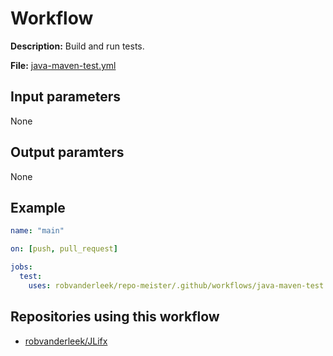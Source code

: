 # Workflow

**Description:** Build and run tests.

**File:** [java-maven-test.yml](https://github.com/robvanderleek/repo-meister/.github/workflows/java-maven-test.yml)

## Input parameters

None

## Output paramters

None

## Example

```yaml
name: "main"

on: [push, pull_request]

jobs:
  test:
    uses: robvanderleek/repo-meister/.github/workflows/java-maven-test.yml@main
```

## Repositories using this workflow

- [robvanderleek/JLifx](https://github.com/robvanderleek/JLifx/blob/main/.github/workflows/main.yml)
